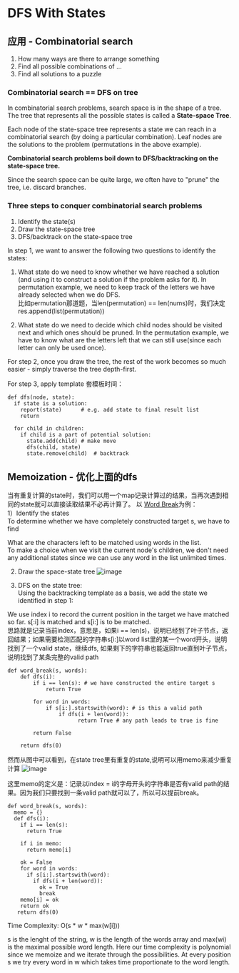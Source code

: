 # DFS With States
## 应用 - Combinatorial search  
1) How many ways are there to arrange something  
2) Find all possible combinations of ...  
3) Find all solutions to a puzzle  

### Combinatorial search == DFS on tree
In combinatorial search problems, search space is in the shape of a tree. The tree that represents all the possible states is called a **State-space Tree**.  

Each node of the state-space tree represents a state we can reach in a combinatorial search (by doing a particular combination). Leaf nodes are the solutions to the problem (permutations in the above example).  

**Combinatorial search problems boil down to DFS/backtracking on the state-space tree.**  

Since the search space can be quite large, we often have to "prune" the tree, i.e. discard branches.

### Three steps to conquer combinatorial search problems
1. Identify the state(s)
2. Draw the state-space tree
3. DFS/backtrack on the state-space tree

In step 1, we want to answer the following two questions to identify the states:
1) What state do we need to know whether we have reached a solution (and using it to construct a solution if the problem asks for it). In permutation example,
we need to keep track of the letters we have already selected when we do DFS.   
比如permutation那道题，当len(permutation) == len(nums)时，我们决定res.append(list(permutation))

2) What state do we need to decide which child nodes should be visited next and which ones should be pruned. In the permutation example, we have to know what are the letters left that we can still use(since each letter can only be used once).

For step 2, once you draw the tree, the rest of the work becomes so much easier - simply traverse the tree depth-first. 

For step 3, apply template 套模板时间：
```
def dfs(node, state):
  if state is a solution:
    report(state)      # e.g. add state to final result list
    return
    
  for child in children:
    if child is a part of potential solution:
      state.add(child) # make move
      dfs(child, state)
      state.remove(child)  # backtrack
```

## Memoization - 优化上面的dfs
当有重复计算的state时，我们可以用一个map记录计算过的结果，当再次遇到相同的state就可以直接读取结果不必再计算了。
以 [Word Break](https://leetcode.com/problems/word-break/)为例：  
1）Identify the states  
To determine whether we have completely constructed target s, we have to find

What are the characters left to be matched using words in the list.  
To make a choice when we visit the current node's children, we don't need any additional states since we can use any word in the list unlimited times.  

2) Draw the space-state tree
![image](https://user-images.githubusercontent.com/31752886/132454278-15be82b0-9ba0-408d-bf6b-44d0e85b3cec.png)

3) DFS on the state tree:  
Using the backtracking template as a basis, we add the state we identified in step 1:

We use index i to record the current position in the target we have matched so far. s[:i] is matched and s[i:] is to be matched.  
思路就是记录当前index，意思是，如果i == len(s)，说明已经到了叶子节点，返回结果；如果需要检测匹配的字符串s[i:]以word list里的某一个word开头，说明找到了一个valid state，继续dfs, 如果剩下的字符串也能返回true直到叶子节点，说明找到了某条完整的valid path

```
def word_break(s, words):
    def dfs(i):
        if i == len(s): # we have constructed the entire target s
            return True

        for word in words:
            if s[i:].startswith(word): # is this a valid path
                if dfs(i + len(word)):
                      return True # any path leads to true is fine

        return False

    return dfs(0)
```

然而从图中可以看到，在state tree里有重复的state,说明可以用memo来减少重复计算
![image](https://user-images.githubusercontent.com/31752886/132454982-a485d5ca-92bd-43e5-aeec-f691c208701e.png)

这里memo的定义是：记录以index = i的字母开头的字符串是否有valid path的结果。因为我们只要找到一条valid path就可以了，所以可以提前break。
```
def word_break(s, words):
  memo = {}
  def dfs(i):
    if i == len(s):
      return True
      
    if i in memo:
      return memo[i]
      
    ok = False
    for word in words:
      if s[i:].startswith(word):
        if dfs(i + len(word)):
          ok = True
          break
    memo[i] = ok
    return ok
   return dfs(0)
```

Time Complexity: O(s * w * max(w[i]))

s is the lenght of the string, w is the length of the words array and max(wi) is the maximal possible word length. Here our time complexity is polynomial since we memoize and we iterate through the possibilities. At every position s we try every word in w which takes time proportionate to the word length.
